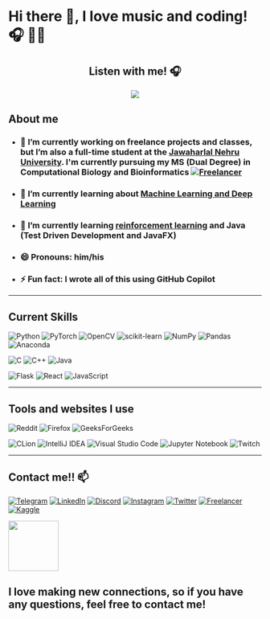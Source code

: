 <!--
**M4Marvin/M4Marvin** is a ✨ _special_ ✨ repository because its `README.md` (this file) appears on your GitHub profile.

Here are some ideas to get you started:

- 🔭 I’m currently working on ...
- 🌱 I’m currently learning ...
- 👯 I’m looking to collaborate on ...
- 🤔 I’m looking for help with ...
- 💬 Ask me about ...
- 📫 How to reach me: ...
- 😄 Pronouns: ...
- ⚡ Fun fact: ...
-->

# Hi there 👋, I love music and coding! :headphones: 👨‍💻

<h2 align = "center"> Listen with me! 🎧</h2>
<p align="center">
    <a href="https://spotify-github-profile.vercel.app/api/view?uid=31m5lqcfqijwgzxofbsmhrfredke&redirect=true">
        <img src="https://spotify-github-profile.vercel.app/api/view?uid=31m5lqcfqijwgzxofbsmhrfredke&cover_image=true&theme=novatorem&bar_color=53b14f&bar_color_cover=false">
    </a>
</p>

## **About me**

- ### 🔭 I’m currently working on freelance projects and classes, but I’m also a full-time student at the [Jawaharlal Nehru University](www.jnu.ac.in). I'm currently pursuing my MS (Dual Degree) in Computational Biology and Bioinformatics [![Freelancer](https://img.shields.io/badge/Freelancer-29B2FE?style=for-the-badge&logo=Freelancer&logoColor=white)](https://www.freelancer.in/u/MarvinPrakash)

- ### 🌱 I’m currently learning about [Machine Learning and Deep Learning](https://www.kaggle.com/m4marvin)

- ### 🌱 I’m currently learning [reinforcement learning](https://github.com/huggingface/deep-rl-class) and Java (Test Driven Development and JavaFX)

- ### 😄 Pronouns: him/his

- ### ⚡ Fun fact: I wrote all of this using GitHub Copilot

---

## **Current Skills**

![Python](https://img.shields.io/badge/python-3670A0?style=for-the-badge&logo=python&logoColor=ffdd54)
![PyTorch](https://img.shields.io/badge/PyTorch-%23EE4C2C.svg?style=for-the-badge&logo=PyTorch&logoColor=white)
![OpenCV](https://img.shields.io/badge/opencv-%23white.svg?style=for-the-badge&logo=opencv&logoColor=white)
![scikit-learn](https://img.shields.io/badge/scikit--learn-%23F7931E.svg?style=for-the-badge&logo=scikit-learn&logoColor=white)
![NumPy](https://img.shields.io/badge/numpy-%23013243.svg?style=for-the-badge&logo=numpy&logoColor=white)
![Pandas](https://img.shields.io/badge/pandas-%23150458.svg?style=for-the-badge&logo=pandas&logoColor=white)
![Anaconda](https://img.shields.io/badge/Anaconda-%2344A833.svg?style=for-the-badge&logo=anaconda&logoColor=white)

![C](https://img.shields.io/badge/c-%2300599C.svg?style=for-the-badge&logo=c&logoColor=white)
![C++](https://img.shields.io/badge/c++-%2300599C.svg?style=for-the-badge&logo=c%2B%2B&logoColor=white)
![Java](https://img.shields.io/badge/java-%23ED8B00.svg?style=for-the-badge&logo=java&logoColor=white)

![Flask](https://img.shields.io/badge/flask-%23000.svg?style=for-the-badge&logo=flask&logoColor=white)
![React](https://img.shields.io/badge/react-%2320232a.svg?style=for-the-badge&logo=react&logoColor=%2361DAFB)
![JavaScript](https://img.shields.io/badge/javascript-%23323330.svg?style=for-the-badge&logo=javascript&logoColor=%23F7DF1E)

---

## **Tools and websites I use**

![Reddit](https://img.shields.io/badge/Reddit-%23FF4500.svg?style=for-the-badge&logo=Reddit&logoColor=white)
![Firefox](https://img.shields.io/badge/Firefox-FF7139?style=for-the-badge&logo=Firefox-Browser&logoColor=white)
![GeeksForGeeks](https://img.shields.io/badge/GeeksforGeeks-gray?style=for-the-badge&logo=geeksforgeeks&logoColor=35914c)

![CLion](https://img.shields.io/badge/CLion-black?style=for-the-badge&logo=clion&logoColor=white)
![IntelliJ IDEA](https://img.shields.io/badge/IntelliJIDEA-000000.svg?style=for-the-badge&logo=intellij-idea&logoColor=white)
![Visual Studio Code](https://img.shields.io/badge/Visual%20Studio%20Code-0078d7.svg?style=for-the-badge&logo=visual-studio-code&logoColor=white)
![Jupyter Notebook](https://img.shields.io/badge/jupyter-%23FA0F00.svg?style=for-the-badge&logo=jupyter&logoColor=white)
![Twitch](https://img.shields.io/badge/Twitch-9347FF?style=for-the-badge&logo=twitch&logoColor=white)

---

## **Contact me!!** 📫

[![Telegram](https://img.shields.io/badge/Telegram-2CA5E0?style=for-the-badge&logo=telegram&logoColor=white)](https://t.me/M4Marvin)
[![LinkedIn](https://img.shields.io/badge/LinkedIn-%230077B5.svg?style=for-the-badge&logo=linkedin&logoColor=white)](https://www.linkedin.com/in/marvin-p-688a12132/)
[![Discord](https://img.shields.io/badge/%3CServer%3E-%237289DA.svg?style=for-the-badge&logo=discord&logoColor=white)](discordapp.com/users/DishWasher#3078)
[![Instagram](https://img.shields.io/badge/Instagram-%23E1306C.svg?style=for-the-badge&logo=instagram&logoColor=white)](https://www.instagram.com/marvin_prakash/)
[![Twitter](https://img.shields.io/badge/Twitter-%2355ACEE.svg?style=for-the-badge&logo=twitter&logoColor=white)](https://twitter.com/PrakashMarvin)
[![Freelancer](https://img.shields.io/badge/Freelancer-29B2FE?style=for-the-badge&logo=Freelancer&logoColor=white)](https://www.freelancer.in/u/MarvinPrakash)
[![Kaggle](https://img.shields.io/badge/Kaggle-%23F7931E.svg?style=for-the-badge&logo=kaggle&logoColor=white)](https://www.kaggle.com/m4marvin)

<img src="https://media.giphy.com/media/LnQjpWaON8nhr21vNW/giphy.gif#thumbnail" width="100" height="100">

## **I love making new connections, so if you have any questions, feel free to contact me!**
